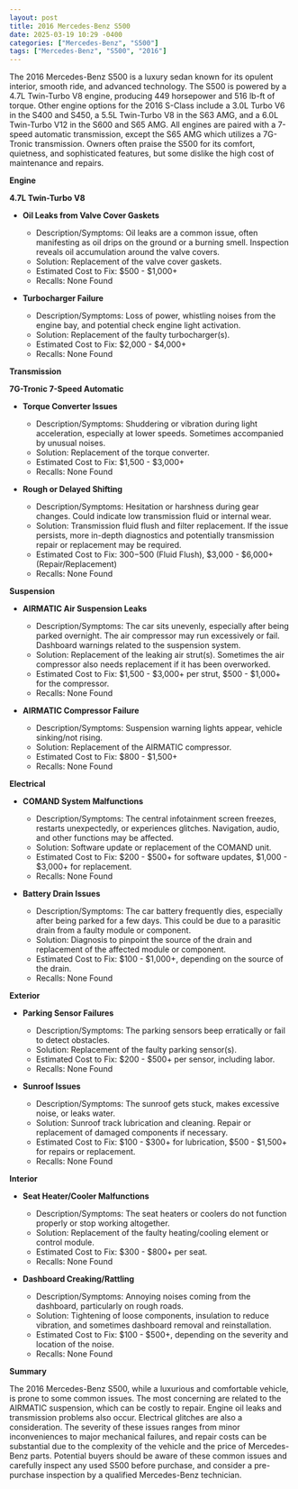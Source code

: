 ```yaml
---
layout: post
title: 2016 Mercedes-Benz S500
date: 2025-03-19 10:29 -0400
categories: ["Mercedes-Benz", "S500"]
tags: ["Mercedes-Benz", "S500", "2016"]
---
```

The 2016 Mercedes-Benz S500 is a luxury sedan known for its opulent interior, smooth ride, and advanced technology. The S500 is powered by a 4.7L Twin-Turbo V8 engine, producing 449 horsepower and 516 lb-ft of torque. Other engine options for the 2016 S-Class include a 3.0L Turbo V6 in the S400 and S450, a 5.5L Twin-Turbo V8 in the S63 AMG, and a 6.0L Twin-Turbo V12 in the S600 and S65 AMG. All engines are paired with a 7-speed automatic transmission, except the S65 AMG which utilizes a 7G-Tronic transmission. Owners often praise the S500 for its comfort, quietness, and sophisticated features, but some dislike the high cost of maintenance and repairs.

**Engine**

**4.7L Twin-Turbo V8**

*   **Oil Leaks from Valve Cover Gaskets**
    *   Description/Symptoms: Oil leaks are a common issue, often manifesting as oil drips on the ground or a burning smell. Inspection reveals oil accumulation around the valve covers.
    *   Solution: Replacement of the valve cover gaskets.
    *   Estimated Cost to Fix: $500 - $1,000+
    *   Recalls: None Found

*   **Turbocharger Failure**
    *   Description/Symptoms: Loss of power, whistling noises from the engine bay, and potential check engine light activation.
    *   Solution: Replacement of the faulty turbocharger(s).
    *   Estimated Cost to Fix: $2,000 - $4,000+
    *   Recalls: None Found

**Transmission**

**7G-Tronic 7-Speed Automatic**

*   **Torque Converter Issues**
    *   Description/Symptoms: Shuddering or vibration during light acceleration, especially at lower speeds. Sometimes accompanied by unusual noises.
    *   Solution: Replacement of the torque converter.
    *   Estimated Cost to Fix: $1,500 - $3,000+
    *   Recalls: None Found

*   **Rough or Delayed Shifting**
    *   Description/Symptoms: Hesitation or harshness during gear changes. Could indicate low transmission fluid or internal wear.
    *   Solution: Transmission fluid flush and filter replacement. If the issue persists, more in-depth diagnostics and potentially transmission repair or replacement may be required.
    *   Estimated Cost to Fix: $300-$500 (Fluid Flush), $3,000 - $6,000+ (Repair/Replacement)
    *   Recalls: None Found

**Suspension**

*   **AIRMATIC Air Suspension Leaks**
    *   Description/Symptoms: The car sits unevenly, especially after being parked overnight. The air compressor may run excessively or fail. Dashboard warnings related to the suspension system.
    *   Solution: Replacement of the leaking air strut(s). Sometimes the air compressor also needs replacement if it has been overworked.
    *   Estimated Cost to Fix: $1,500 - $3,000+ per strut, $500 - $1,000+ for the compressor.
    *   Recalls: None Found

*   **AIRMATIC Compressor Failure**
    *   Description/Symptoms: Suspension warning lights appear, vehicle sinking/not rising.
    *   Solution: Replacement of the AIRMATIC compressor.
    *   Estimated Cost to Fix: $800 - $1,500+
    *   Recalls: None Found

**Electrical**

*   **COMAND System Malfunctions**
    *   Description/Symptoms: The central infotainment screen freezes, restarts unexpectedly, or experiences glitches. Navigation, audio, and other functions may be affected.
    *   Solution: Software update or replacement of the COMAND unit.
    *   Estimated Cost to Fix: $200 - $500+ for software updates, $1,000 - $3,000+ for replacement.
    *   Recalls: None Found

*   **Battery Drain Issues**
    *   Description/Symptoms: The car battery frequently dies, especially after being parked for a few days. This could be due to a parasitic drain from a faulty module or component.
    *   Solution: Diagnosis to pinpoint the source of the drain and replacement of the affected module or component.
    *   Estimated Cost to Fix: $100 - $1,000+, depending on the source of the drain.
    *   Recalls: None Found

**Exterior**

*   **Parking Sensor Failures**
    *   Description/Symptoms: The parking sensors beep erratically or fail to detect obstacles.
    *   Solution: Replacement of the faulty parking sensor(s).
    *   Estimated Cost to Fix: $200 - $500+ per sensor, including labor.
    *   Recalls: None Found

*   **Sunroof Issues**
    *   Description/Symptoms: The sunroof gets stuck, makes excessive noise, or leaks water.
    *   Solution: Sunroof track lubrication and cleaning. Repair or replacement of damaged components if necessary.
    *   Estimated Cost to Fix: $100 - $300+ for lubrication, $500 - $1,500+ for repairs or replacement.
    *   Recalls: None Found

**Interior**

*   **Seat Heater/Cooler Malfunctions**
    *   Description/Symptoms: The seat heaters or coolers do not function properly or stop working altogether.
    *   Solution: Replacement of the faulty heating/cooling element or control module.
    *   Estimated Cost to Fix: $300 - $800+ per seat.
    *   Recalls: None Found

*   **Dashboard Creaking/Rattling**
    *   Description/Symptoms: Annoying noises coming from the dashboard, particularly on rough roads.
    *   Solution: Tightening of loose components, insulation to reduce vibration, and sometimes dashboard removal and reinstallation.
    *   Estimated Cost to Fix: $100 - $500+, depending on the severity and location of the noise.
    *   Recalls: None Found

**Summary**

The 2016 Mercedes-Benz S500, while a luxurious and comfortable vehicle, is prone to some common issues. The most concerning are related to the AIRMATIC suspension, which can be costly to repair. Engine oil leaks and transmission problems also occur. Electrical glitches are also a consideration. The severity of these issues ranges from minor inconveniences to major mechanical failures, and repair costs can be substantial due to the complexity of the vehicle and the price of Mercedes-Benz parts. Potential buyers should be aware of these common issues and carefully inspect any used S500 before purchase, and consider a pre-purchase inspection by a qualified Mercedes-Benz technician.

